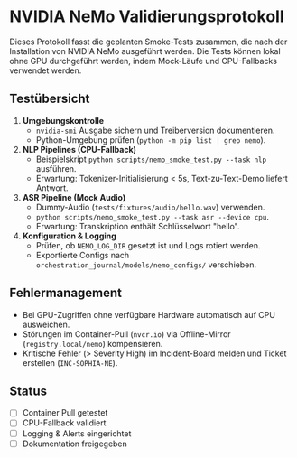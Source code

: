 # NVIDIA NeMo Validierungsprotokoll

Dieses Protokoll fasst die geplanten Smoke-Tests zusammen, die nach der
Installation von NVIDIA NeMo ausgeführt werden. Die Tests können lokal ohne
GPU durchgeführt werden, indem Mock-Läufe und CPU-Fallbacks verwendet werden.

## Testübersicht

1. **Umgebungskontrolle**
   - `nvidia-smi` Ausgabe sichern und Treiberversion dokumentieren.
   - Python-Umgebung prüfen (`python -m pip list | grep nemo`).
2. **NLP Pipelines (CPU-Fallback)**
   - Beispielskript `python scripts/nemo_smoke_test.py --task nlp` ausführen.
   - Erwartung: Tokenizer-Initialisierung < 5s, Text-zu-Text-Demo liefert Antwort.
3. **ASR Pipeline (Mock Audio)**
   - Dummy-Audio (`tests/fixtures/audio/hello.wav`) verwenden.
   - `python scripts/nemo_smoke_test.py --task asr --device cpu`.
   - Erwartung: Transkription enthält Schlüsselwort "hello".
4. **Konfiguration & Logging**
   - Prüfen, ob `NEMO_LOG_DIR` gesetzt ist und Logs rotiert werden.
   - Exportierte Configs nach `orchestration_journal/models/nemo_configs/` verschieben.

## Fehlermanagement

- Bei GPU-Zugriffen ohne verfügbare Hardware automatisch auf CPU ausweichen.
- Störungen im Container-Pull (`nvcr.io`) via Offline-Mirror (`registry.local/nemo`)
  kompensieren.
- Kritische Fehler (> Severity High) im Incident-Board melden und Ticket
  erstellen (`INC-SOPHIA-NE`).

## Status

- [ ] Container Pull getestet
- [ ] CPU-Fallback validiert
- [ ] Logging & Alerts eingerichtet
- [ ] Dokumentation freigegeben
